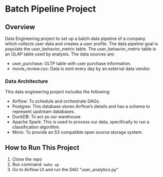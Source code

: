# Batch Pipeline Project

## Overview
Data Engineering project to set up a batch data pipeline of a company which collects user data and creates a user profile. The data pipeline goal is populate the user_behavior_metric table. The user_behavior_metric table is an OLAP table used by analysts. The data sources are:
- user_purchase: OLTP table with user purchase information.
- movie_review.csv: Data is sent every day by an external data vendor.

### Data Architecture
This data engineering project includes the following:
- Airflow: To schedule and orchestrate DAGs.
- Postgres: This database stores Airflow’s details and has a schema to represent upstream databases.
- DuckDB: To act as our warehouse
- Apache Spark: This is used to process our data, specifically to run a classification algorithm.
- Minio: To provide an S3 compatible open source storage system.


## How to Run This Project

1. Clone the repo
2. Run command: `make up`
3. Go to Airflow UI and run the DAG "user_analytics.py"

